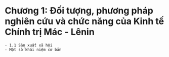 # Chương 1: Đối tượng, phương pháp nghiên cứu và chức năng của Kinh tế Chính trị Mác - Lênin
	- 1.1 Sản xuất xã hội
	- Một số khái niệm cơ bản